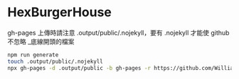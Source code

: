 # HexBurgerHouse

gh-pages 上傳時請注意 .output/public/.nojekyll，要有 .nojekyll 才能使 github 不忽略 _底線開頭的檔案

```bash
npm run generate
touch .output/public/.nojekyll
npx gh-pages -d .output/public -b gh-pages -r https://github.com/WilliamHsieh615/hex-burger-house.git -f --dotfiles

